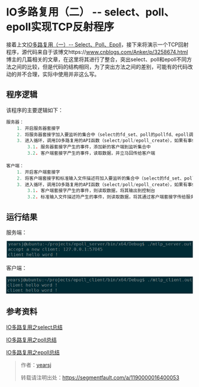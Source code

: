 # IO多路复用（二） -- select、poll、epoll实现TCP反射程序

接着上文[IO多路复用（一）-- Select、Poll、Epoll](https://segmentfault.com/a/1190000016400053)，接下来将演示一个TCP回射程序，源代码来自于该博文https://www.cnblogs.com/Anker/p/3258674.html 博主的几篇相关的文章，在这里将其进行了整合，突出select、poll和epoll不同方法之间的比较，但是代码的结构相同，为了突出方法之间的差别，可能有的代码改动的并不合理，实际中使用并非这么写。

## 程序逻辑

该程序的主要逻辑如下：

```c
服务器：
	1. 开启服务器套接字
	2. 将服务器套接字加入要监听的集合中（select的fd_set、poll的pollfd、epoll调用epoll_ctl）
	3. 进入循环，调用IO多路复用的API函数（select/poll/epoll_create），如果有事件产生：
		3.1. 服务器套接字产生的事件，添加新的客户端到监听集合中
		3.2. 客户端套接字产生的事件，读取数据，并立马回传给客户端
		
客户端：
	1. 开启客户端套接字
	2. 将客户端套接字和标准输入文件描述符加入要监听的集合中（select的fd_set、poll的pollfd、epoll调用epoll_ctl）
	3. 进入循环，调用IO多路复用的API函数（select/poll/epoll_create），如果有事件产生：
		3.1. 客户端套接字产生的事件，则读取数据，将其输出到控制台
		3.2. 标准输入文件描述符产生的事件，则读取数据，将其通过客户端套接字传给服务器
```

## 运行结果

服务端：

![1536838628589](./1536838628589.png)

客户端：

![1536838643181](./1536838643181.png)


## 参考资料

[IO多路复用之select总结](https://www.cnblogs.com/Anker/p/3258674.html)

[IO多路复用之poll总结](https://www.cnblogs.com/Anker/p/3261006.html)

[IO多路复用之epoll总结](https://www.cnblogs.com/Anker/p/3263780.html)

> 作者：[yearsj](https://segmentfault.com/u/yearsj)
>
> 转载请注明出处：https://segmentfault.com/a/1190000016400053
